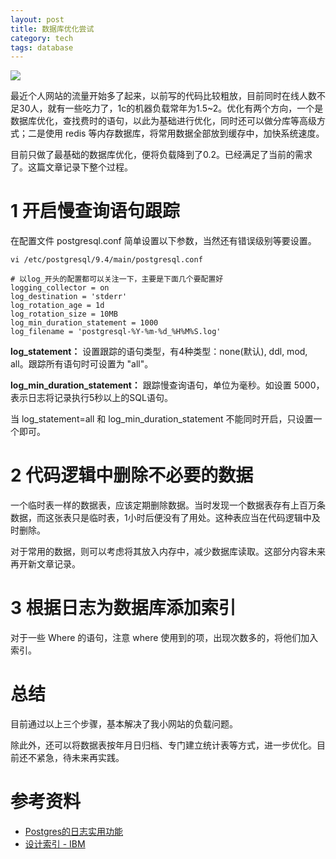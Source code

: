 ```yaml
---
layout: post
title: 数据库优化尝试
category: tech
tags: database
---
```

![](https://cdn.kelu.org/blog/tags/postgresql.jpg)

最近个人网站的流量开始多了起来，以前写的代码比较粗放，目前同时在线人数不足30人，就有一些吃力了，1c的机器负载常年为1.5~2。优化有两个方向，一个是数据库优化，查找费时的语句，以此为基础进行优化，同时还可以做分库等高级方式；二是使用 redis 等内存数据库，将常用数据全部放到缓存中，加快系统速度。

目前只做了最基础的数据库优化，便将负载降到了0.2。已经满足了当前的需求了。这篇文章记录下整个过程。

# 1 开启慢查询语句跟踪

在配置文件 postgresql.conf 简单设置以下参数，当然还有错误级别等要设置。

```
vi /etc/postgresql/9.4/main/postgresql.conf

# 以log_开头的配置都可以关注一下，主要是下面几个要配置好
logging_collector = on
log_destination = 'stderr'
log_rotation_age = 1d
log_rotation_size = 10MB
log_min_duration_statement = 1000
log_filename = 'postgresql-%Y-%m-%d_%H%M%S.log'
```

**log_statement：**
设置跟踪的语句类型，有4种类型：none(默认), ddl, mod, all。跟踪所有语句时可设置为 "all"。

**log_min_duration_statement：**
跟踪慢查询语句，单位为毫秒。如设置 5000，表示日志将记录执行5秒以上的SQL语句。

当 log_statement=all 和 log_min_duration_statement 不能同时开启，只设置一个即可。

# 2 代码逻辑中删除不必要的数据

一个临时表一样的数据表，应该定期删除数据。当时发现一个数据表存有上百万条数据，而这张表只是临时表，1小时后便没有了用处。这种表应当在代码逻辑中及时删除。

对于常用的数据，则可以考虑将其放入内存中，减少数据库读取。这部分内容未来再开新文章记录。

# 3 根据日志为数据库添加索引

对于一些 Where 的语句，注意 where 使用到的项，出现次数多的，将他们加入索引。

# 总结

目前通过以上三个步骤，基本解决了我小网站的负载问题。

除此外，还可以将数据表按年月日归档、专门建立统计表等方式，进一步优化。目前还不紧急，待未来再实践。

# 参考资料

* [Postgres的日志实用功能](https://my.oschina.net/Kenyon/blog/118503)
* [设计索引 - IBM](https://www.ibm.com/support/knowledgecenter/zh/SSEPGG_11.1.0/com.ibm.db2.luw.admin.dbobj.doc/doc/c0020181.html)